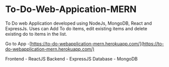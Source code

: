 # To-Do-Web-Appication-MERN
To Do web Application developed using NodeJs, MongoDB, React and ExpressJs. Uses can Add To do items, edit existing items and delete existing do to items in the list.

Go to App -[https://to-do-webapplication-mern.herokuapp.com/](https://to-do-webapplication-mern.herokuapp.com/)

Frontend - ReactJS
Backend - ExpressJS
Database - MongoDB



